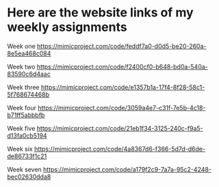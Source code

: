 # Here are the website links of my weekly assignments

Week one 
https://mimicproject.com/code/feddf7a0-d0d5-be20-260a-8e5ea468c084

Week two
https://mimicproject.com/code/f2400cf0-b648-bd0a-540a-83590c6d4aac

Week three
https://mimicproject.com/code/e1357b1a-17f4-8f28-58c1-5f768674468b

Week four
https://mimicproject.com/code/3059a4e7-c31f-7e5b-4c18-b71ff5abbbfb

Week five
https://mimicproject.com/code/21eb1f34-3125-240c-f9a5-d13fa0cb5194

Week six
https://mimicproject.com/code/4a8367d6-f366-5d7d-d6de-de86733f1c21

Week seven
https://mimicproject.com/code/a179f2c9-7a7a-95c2-4248-bec02630dda8

